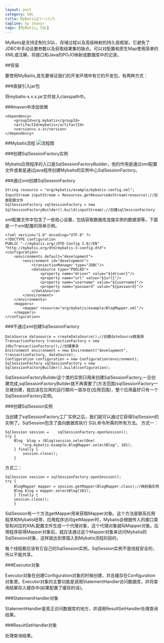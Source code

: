 ```yaml
---
layout: post
category: SQL
title: MyBatis之(一)入门
tagline: by zhanyr
tags: [MyBatis, SQL]
---
```


MyBatis是支持定制化SQL、存储过程以及高级映射的持久层框架。它避免了JDBC中手动设置参数以及获取结果集的缺点。可以对配置和原生Map使用简单的XML或注解，将接口和Java的POJO映射成数据库中的记录。

<!--more-->

##安装

要使用MyBaitis,首先要保证我们的开发环境中有它的开发包，有两种方式：

###直接引入jar包

将mybatis-x.x.x.jar文件放入classpath中。

###maven中添加依赖
	
	<dependency>
		<groupId>org.mybatis</groupId>
		<artifactId>mybatis</artifactId>
		<version>x.x.x</version>
	</dependency>	
	
##Mybatis流程
![流程图](http://img.my.csdn.net/uploads/201306/09/1370783456_4126.JPG)

###创建SqlSessionFactory实例

Mybatis应用程序的入口是SqlSessionFactoryBuilder，他的作用是通过xml配置文件或者是通过java程序创建Mybaits的实例中心SqlSessionFactory。

###通过xml创建SqlSessionFactory

	String resource = "org/mybatis/example/mybatis-config.xml";
	InputStream inputStream = Resources.getResourceAsStream(resource);//加载配置文件
	SqlSessionFactory sqlSessionFactory = new SqlSessionFactoryBuilder().build(inputStream);//创建sqlSessionFactory
	
xml配置文件中包含了一些核心设置，包括获取数据库连接实例的数据源等。下面是一个xml配置的简单示例。

	<?xml version="1.0" encoding="UTF-8" ?>
	<!DOCTYPE configuration
	PUBLIC "-//mybatis.org//DTD Config 3.0//EN"
    "http://mybatis.org/dtd/mybatis-3-config.dtd">
	<configuration>
		<environments default="development">
			<environment id="development">
      			<transactionManager type="JDBC"/>
      			<dataSource type="POOLED">
        			<property name="driver" value="${driver}"/>
        			<property name="url" value="${url}"/>
        			<property name="username" value="${username}"/>
        			<property name="password" value="${password}"/>
      			</dataSource>
    		</environment>
		</environments>
        <mappers>
    		<mapper resource="org/mybatis/example/BlogMapper.xml"/>
    	</mappers>
	</configuration>
	
###不通过xml创建SqlSessionFactory
	
	DataSource datasource = createDataSource();//创建dateSource数据源
	TransactionFactory transactionFactory = new JdbcTransactionFactory();//创建事务
	Environment environment = new Environment("development", transactionFactory, dataSource);
	Configuration configuration = new Configuration(environment);
	SqlSessionFactory sqlSessionFactory = new SqlSessionFactoryBuilder().build(configuration);

SqlSessionFactoryBuilder这个类的实例只用来创建SqlSessionFactory,一旦创建完成,sqlSessionFactoryBuilder就不再需要了(方法范围)sqlSessionFactory一旦被创建，就应该在应用的运行期间一直存在(应用范围)，整个应用最好只有一个SqlSessionFactory实例。

###创建SqlSession实例

当创建了sqlSessionFactory工厂实例之后，我们就可以通过它获得SqlSession的实例了。SqlSession包含了面向数据库执行 SQL命令所需的所有方法。
方式一：

	SqlSession session = 	sqlSessionFactory.openSession();
	try {
		Blog  blog = (Blog)session.selectOne(
			"org.mybatis.example.BlogMapper.selectBlog", 101);
		} finally {
    		session.close();
    	}
    	
方式二：

	SqlSession session = sqlSessionFactory.openSession();
	try {
		BlogMapper mapper = session.getMapper(BlogMapper.class);//映射器实例
		Blog blog = mapper.selectBlog(101);
		} finally {
		session.close();
		}
		
SqlSession有一个方法getMapper用来获取Mapper对象。这个方法是联系应用程序和Mybatis纽带，应用程序访问getMapper时，Mybatis会根据传入的接口类型和对应的XML配置文件生成一个代理对象，这个代理对象就叫Mapper对象。应用程序获得Mapper对象后，就应该通过这个Mapper对象来访问Mybatis的SqlSession对象，这样就达到里插入到Mybatis流程的目的。

每个线程都应该有它自己的SqlSession实例。SqlSession实例不是线程安全的，所以不能共享。

###Executor对象

Executor对象在创建Configuration对象的时候创建，并且缓存在Configuration对象里。Executor对象的主要功能是调用StatementHandler访问数据库，并将查询结果存入缓存中(如果配置了缓存的话)。

###StatementHandler对象

StatementHandler是真正访问数据库的地方，并调用ResultSetHandler处理查询结果。

###ResultSetHandler对象

处理查询结果。
	


